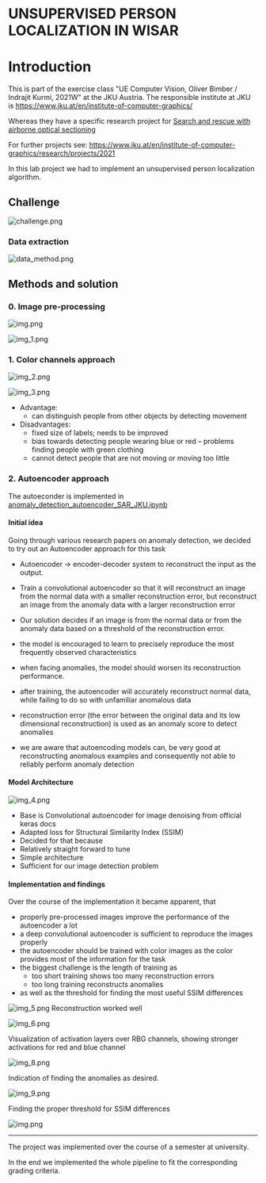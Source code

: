 # UNSUPERVISED PERSON LOCALIZATION IN WISAR

# Introduction

This is part of the exercise class "UE Computer Vision, Oliver Bimber / Indrajit Kurmi, 2021W" at the JKU Austria. The
responsible institute at JKU is https://www.jku.at/en/institute-of-computer-graphics/

Whereas they have a specific research project
for [Search and rescue with airborne optical sectioning](https://www.nature.com/articles/s42256-020-00261-3.epdf?sharing_token=CkVF30c-ohDFg7Bfz7vbXNRgN0jAjWel9jnR3ZoTv0Njw2M16sXA0c1i0-K0I8hyWAyPHw0VoEqSzrkBwYYyW6fhTSE6UR1hLVXodIJxrUXLGCuefrcgODgq7zmQeEDTqcs5bDAPpwteMKEXPcztPtUexI1JTEkxXmS4opWo-LA%3D)

For further projects see: https://www.jku.at/en/institute-of-computer-graphics/research/projects/2021

In this lab project we had to implement an unsupervised person localization algorithm.

## Challenge

![challenge.png](static/challenge.png)

### Data extraction

![data_method.png](static/data_method.png)

## Methods and solution

### 0. Image pre-processing

![img.png](static/processing1.png)

![img_1.png](static/processing2.png)

### 1. Color channels approach

![img_2.png](static/colorchannels1.png)

![img_3.png](static/colorchannels2.png)

- Advantage:
    - can distinguish people from other objects by detecting movement
- Disadvantages:
    - fixed size of labels; needs to be improved
    - bias towards detecting people wearing blue or red – problems finding people with green clothing
    - cannot detect people that are not moving or moving too little

### 2. Autoencoder approach

The autoeconder is implemented
in [anomaly_detection_autoencoder_SAR_JKU.ipynb](anomaly_detection_autoencoder_SAR_JKU.ipynb)

#### Initial idea

Going through various research papers on anomaly detection, we decided to try out an Autoencoder approach for this task

- Autoencoder -> encoder-decoder system to reconstruct the input as the output.
- Train a convolutional autoencoder so that it will reconstruct an image from the normal data with a smaller
  reconstruction error, but reconstruct an image from the anomaly data with a larger reconstruction error
- Our solution decides if an image is from the normal data or from the anomaly data based on a threshold of the
  reconstruction error.

- the model is encouraged to learn to precisely reproduce the most frequently observed characteristics
- when facing anomalies, the model should worsen its reconstruction performance.
- after training, the autoencoder will accurately reconstruct normal data, while failing to do so with unfamiliar
  anomalous data
- reconstruction error (the error between the original data and its low dimensional reconstruction) is used as an
  anomaly score to detect anomalies
- we are aware that autoencoding models can, be very good at reconstructing anomalous examples and consequently not able
  to reliably perform anomaly detection

#### Model Architecture

![img_4.png](static/model_architecture.png)

- Base is Convolutional autoencoder for image denoising from official keras docs
- Adapted loss for Structural Similarity Index (SSIM)
- Decided for that because
- Relatively straight forward to tune
- Simple architecture
- Sufficient for our image detection problem

#### Implementation and findings

Over the course of the implementation it became apparent, that

- properly pre-processed images improve the performance of the autoencoder a lot
- a deep convolutional autoencoder is sufficient to reproduce the images properly
- the autoencoder should be trained with color images as the color provides most of the information for the task
- the biggest challenge is the length of training as
    - too short training shows too many reconstruction errors
    - too long training reconstructs anomalies
- as well as the threshold for finding the most useful SSIM differences

![img_5.png](static/reconstruction.png)
Reconstruction worked well

![img_6.png](static/activation_layers.png)

Visualization of activation layers over RBG channels, showing stronger activations for red and blue channel

![img_8.png](static/activated_anomaly.png)

Indication of finding the anomalies as desired.

![img_9.png](static/threshold_anomaly.png)

Finding the proper threshold for SSIM differences

![img.png](static/locating_human.png)

---


The project was implemented over the course of a semester at university.

In the end we implemented the whole pipeline to fit the corresponding grading criteria.


